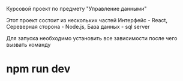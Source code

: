 Курсовой проект по предмету "Управление данными"

Этот проект состоит из нескольких частей 
Интерфейс - React,
Сереверная сторона - Node.js,
База данных - sql server 

Для запуска необходимо установить все зависимости после чего вызвать команду 
# npm run dev 
